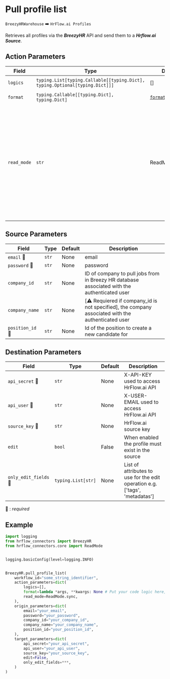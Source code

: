 # Pull profile list
`BreezyHRWarehouse` :arrow_right: `HrFlow.ai Profiles`

Retrieves all profiles via the ***BreezyHR*** API and send them to a ***Hrflow.ai Source***.



## Action Parameters

| Field | Type | Default | Description |
| ----- | ---- | ------- | ----------- |
| `logics`  | `typing.List[typing.Callable[[typing.Dict], typing.Optional[typing.Dict]]]` | [] | List of logic functions |
| `format`  | `typing.Callable[[typing.Dict], typing.Dict]` | [`format_candidate`](../connector.py#L208) | Formatting function |
| `read_mode`  | `str` | ReadMode.sync | If 'incremental' then `read_from` of the last run is given to Origin Warehouse during read. **The actual behavior depends on implementation of read**. In 'sync' mode `read_from` is neither fetched nor given to Origin Warehouse during read. |

## Source Parameters

| Field | Type | Default | Description |
| ----- | ---- | ------- | ----------- |
| `email` :red_circle: | `str` | None | email |
| `password` :red_circle: | `str` | None | password |
| `company_id`  | `str` | None | ID of company to pull jobs from in Breezy HR database associated with the authenticated user |
| `company_name`  | `str` | None | [⚠️ Requiered if company_id is not specified], the company associated with the authenticated user |
| `position_id` :red_circle: | `str` | None | Id of the position to create a new candidate for |

## Destination Parameters

| Field | Type | Default | Description |
| ----- | ---- | ------- | ----------- |
| `api_secret` :red_circle: | `str` | None | X-API-KEY used to access HrFlow.ai API |
| `api_user` :red_circle: | `str` | None | X-USER-EMAIL used to access HrFlow.ai API |
| `source_key` :red_circle: | `str` | None | HrFlow.ai source key |
| `edit`  | `bool` | False | When enabled the profile must exist in the source |
| `only_edit_fields` :red_circle: | `typing.List[str]` | None | List of attributes to use for the edit operation e.g. ['tags', 'metadatas'] |

:red_circle: : *required*

## Example

```python
import logging
from hrflow_connectors import BreezyHR
from hrflow_connectors.core import ReadMode


logging.basicConfig(level=logging.INFO)


BreezyHR.pull_profile_list(
    workflow_id="some_string_identifier",
    action_parameters=dict(
        logics=[],
        format=lambda *args, **kwargs: None # Put your code logic here,
        read_mode=ReadMode.sync,
    ),
    origin_parameters=dict(
        email="your_email",
        password="your_password",
        company_id="your_company_id",
        company_name="your_company_name",
        position_id="your_position_id",
    ),
    target_parameters=dict(
        api_secret="your_api_secret",
        api_user="your_api_user",
        source_key="your_source_key",
        edit=False,
        only_edit_fields=***,
    )
)
```